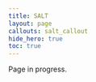 ```yaml
---
title: SALT
layout: page
callouts: salt_callout
hide_hero: true
toc: true
---
```


Page in progress.